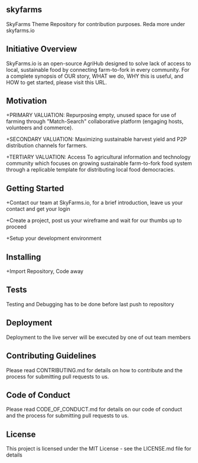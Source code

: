 ## skyfarms
SkyFarms Theme Repository for contribution purposes. Reda more under skyfarms.io

## Initiative Overview
SkyFarms.io is an open-source AgriHub designed to solve lack of access to local, sustainable food by connecting farm-to-fork in every community. 
For a complete synopsis of OUR story, WHAT we do, WHY this is useful, and HOW to get started, please visit this URL.

## Motivation

+PRIMARY VALUATION: Repurposing empty, unused space for use of farming through "Match-Search" collaborative platform (engaging hosts, volunteers and commerce).  

+SECONDARY VALUATION: Maximizing sustainable harvest yield and P2P distribution channels for farmers. 

+TERTIARY VALUATION: Access To agricultural information and technology community which focuses on growing sustainable farm-to-fork food system through a replicable template for distributing local food democracies.

## Getting Started

+Contact our team at SkyFarms.io, for a brief introduction, leave us your contact and get your login

+Create a project, post us your wireframe and wait for our thumbs up to proceed

+Setup your development environment

## Installing

+Import Repository, Code away

## Tests
Testing and Debugging has to be done before last push to repository

## Deployment
Deployment to the live server will be executed by one of out team members

## Contributing Guidelines
Please read CONTRIBUTING.md for details on how to contribute and the process for submitting pull requests to us.

## Code of Conduct
Please read CODE_OF_CONDUCT.md for details on our code of conduct and the process for submitting pull requests to us.

## License
This project is licensed under the MIT License - see the LICENSE.md file for details












